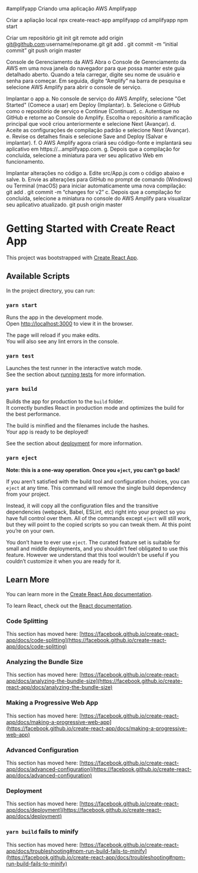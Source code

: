 
#amplifyapp
Criando uma aplicação AWS Amplifyapp

Criar a apliação local
npx create-react-app amplifyapp cd amplifyapp npm start

Criar um repositório
git init git remote add origin git@github.com:username/reponame.git git add . git commit -m “initial commit” git push origin master

Console de Gerenciamento da AWS
Abra o Console de Gerenciamento da AWS em uma nova janela do navegador para que possa manter este guia detalhado aberto. Quando a tela carregar, digite seu nome de usuário e senha para começar. Em seguida, digite “Amplify” na barra de pesquisa e selecione AWS Amplify para abrir o console de serviço.

Implantar o app
a. No console de serviço do AWS Amplify, selecione "Get Started" (Comece a usar) em Deploy (Implantar). b. Selecione o GitHub como o repositório de serviço e Continue (Continuar). c. Autentique no GitHub e retorne ao Console do Amplify. Escolha o repositório a ramificação principal que você criou anteriormente e selecione Next (Avançar). d. Aceite as configurações de compilação padrão e selecione Next (Avançar). e. Revise os detalhes finais e selecione Save and Deploy (Salvar e implantar). f. O AWS Amplify agora criará seu código-fonte e implantará seu aplicativo em https://...amplifyapp.com. g. Depois que a compilação for concluída, selecione a miniatura para ver seu aplicativo Web em funcionamento.

Implantar alterações no código
a. Edite src/App.js com o código abaixo e salve. b. Envie as alterações para GitHub no prompt de comando (Windows) ou Terminal (macOS) para iniciar automaticamente uma nova compilação: git add . git commit -m “changes for v2” c. Depois que a compilação for concluída, selecione a miniatura no console do AWS Amplify para visualizar seu aplicativo atualizado. git push origin master

# Getting Started with Create React App

This project was bootstrapped with [Create React App](https://github.com/facebook/create-react-app).

## Available Scripts

In the project directory, you can run:

### `yarn start`

Runs the app in the development mode.\
Open [http://localhost:3000](http://localhost:3000) to view it in the browser.

The page will reload if you make edits.\
You will also see any lint errors in the console.

### `yarn test`

Launches the test runner in the interactive watch mode.\
See the section about [running tests](https://facebook.github.io/create-react-app/docs/running-tests) for more information.

### `yarn build`

Builds the app for production to the `build` folder.\
It correctly bundles React in production mode and optimizes the build for the best performance.

The build is minified and the filenames include the hashes.\
Your app is ready to be deployed!

See the section about [deployment](https://facebook.github.io/create-react-app/docs/deployment) for more information.

### `yarn eject`

**Note: this is a one-way operation. Once you `eject`, you can’t go back!**

If you aren’t satisfied with the build tool and configuration choices, you can `eject` at any time. This command will remove the single build dependency from your project.

Instead, it will copy all the configuration files and the transitive dependencies (webpack, Babel, ESLint, etc) right into your project so you have full control over them. All of the commands except `eject` will still work, but they will point to the copied scripts so you can tweak them. At this point you’re on your own.

You don’t have to ever use `eject`. The curated feature set is suitable for small and middle deployments, and you shouldn’t feel obligated to use this feature. However we understand that this tool wouldn’t be useful if you couldn’t customize it when you are ready for it.

## Learn More

You can learn more in the [Create React App documentation](https://facebook.github.io/create-react-app/docs/getting-started).

To learn React, check out the [React documentation](https://reactjs.org/).

### Code Splitting

This section has moved here: [https://facebook.github.io/create-react-app/docs/code-splitting](https://facebook.github.io/create-react-app/docs/code-splitting)

### Analyzing the Bundle Size

This section has moved here: [https://facebook.github.io/create-react-app/docs/analyzing-the-bundle-size](https://facebook.github.io/create-react-app/docs/analyzing-the-bundle-size)

### Making a Progressive Web App

This section has moved here: [https://facebook.github.io/create-react-app/docs/making-a-progressive-web-app](https://facebook.github.io/create-react-app/docs/making-a-progressive-web-app)

### Advanced Configuration

This section has moved here: [https://facebook.github.io/create-react-app/docs/advanced-configuration](https://facebook.github.io/create-react-app/docs/advanced-configuration)

### Deployment

This section has moved here: [https://facebook.github.io/create-react-app/docs/deployment](https://facebook.github.io/create-react-app/docs/deployment)

### `yarn build` fails to minify

This section has moved here: [https://facebook.github.io/create-react-app/docs/troubleshooting#npm-run-build-fails-to-minify](https://facebook.github.io/create-react-app/docs/troubleshooting#npm-run-build-fails-to-minify)
